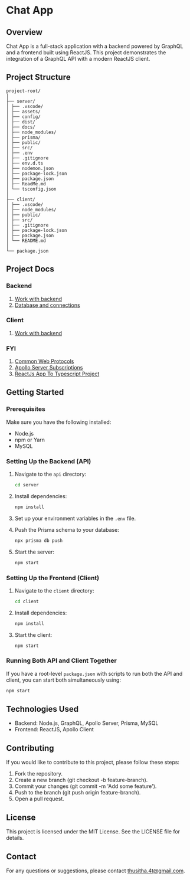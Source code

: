 # Chat App

## Overview
Chat App is a full-stack application with a backend powered by GraphQL and a frontend built using ReactJS. This project demonstrates the integration of a GraphQL API with a modern ReactJS client.

## Project Structure
```
project-root/
│
├── server/
│ ├── .vscode/
│ ├── assets/
│ ├── config/
│ ├── dist/
│ ├── docs/
│ ├── node_modules/
│ ├── prisma/
│ ├── public/
│ ├── src/
│ ├── .env
│ ├── .gitignore
│ ├── env.d.ts
│ ├── nodemon.json
│ ├── package-lock.json
│ ├── package.json
│ ├── ReadMe.md
│ └── tsconfig.json
│
├── client/
│ ├── .vscode/
│ ├── node_modules/
│ ├── public/
│ ├── src/
│ ├── .gitignore
│ ├── package-lock.json
│ ├── package.json
│ └── README.md
│
└── package.json
```

## Project Docs

### Backend

1. [Work with backend](./server/ReadMe.md)
2. [Database and connections](./server/docs/Databases.md)

### Client  
1. [Work with backend](./server/ReadMe.md)

### FYI
1. [Common Web Protocols](./docs/CommonWebProtocols.md)
2. [Apollo Server Subscriptions](./docs/ApolloServerSubscriptions.md)
2. [ReactJs App To Typescript Project](./docs/ReactJsAppToTypescriptProject.md)

## Getting Started

### Prerequisites

Make sure you have the following installed:

- Node.js
- npm or Yarn
- MySQL

### Setting Up the Backend (API)

1. Navigate to the `api` directory:

    ```bash
    cd server
    ```

2. Install dependencies:

    ```bash
    npm install
    ```

3. Set up your environment variables in the `.env` file.

4. Push the Prisma schema to your database:

    ```bash
    npx prisma db push
    ```

5. Start the server:

    ```bash
    npm start
    ```

### Setting Up the Frontend (Client)

1. Navigate to the `client` directory:

    ```bash
    cd client
    ```

2. Install dependencies:

    ```bash
    npm install
    ```

3. Start the client:

    ```bash
    npm start
    ```

### Running Both API and Client Together

If you have a root-level `package.json` with scripts to run both the API and client, you can start both simultaneously using:

```bash
npm start
```

## Technologies Used
- Backend: Node.js, GraphQL, Apollo Server, Prisma, MySQL
- Frontend: ReactJS, Apollo Client

## Contributing
If you would like to contribute to this project, please follow these steps:

1. Fork the repository.
2. Create a new branch (git checkout -b feature-branch).
3. Commit your changes (git commit -m 'Add some feature').
4. Push to the branch (git push origin feature-branch).
5. Open a pull request.

## License
This project is licensed under the MIT License. See the LICENSE file for details.

## Contact
For any questions or suggestions, please contact thusitha.4t@gmail.com.
